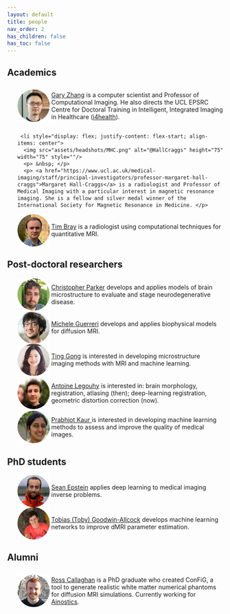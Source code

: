 ```yaml
---
layout: default
title: people
nav_order: 2
has_children: false
has_toc: false
---
```


## Academics

<ul>
     <li style="display: flex; justify-content: flex-start; align-items: center">
      <img src="assets/headshots/gary.png" alt="@HallCraggs" height="75" width="75" style=""/>
      <p> &nbsp; </p>
      <p> <a href="https://iris.ucl.ac.uk/iris/browse/profile?upi=HZHAN50">Gary Zhang</a> is a computer scientist and Professor of Computational Imaging. He also directs the UCL EPSRC Centre for Doctoral Training in Intelligent, Integrated Imaging in Healthcare (<a href="https://www.ucl.ac.uk/intelligent-imaging-healthcare/">i4health</a>). </p>
   </li>

     <li style="display: flex; justify-content: flex-start; align-items: center">
      <img src="assets/headshots/MHC.png" alt="@HallCraggs" height="75" width="75" style=""/>
      <p> &nbsp; </p>
      <p> <a href="https://www.ucl.ac.uk/medical-imaging/staff/principal-investigators/professor-margaret-hall-craggs">Margaret Hall-Craggs</a> is a radiologist and Professor of Medical Imaging with a particular interest in magnetic resonance imaging. She is a fellow and silver medal winner of the International Society for Magnetic Resonance in Medicine. </p>
   </li>
   
   <li style="display: flex; justify-content: flex-start; align-items: center">
      <img src="assets/headshots/TB.png" alt="@TJPBray" height="75" width="75" style=""/>
      <p> &nbsp; </p>
      <p> <a href="https://TJPBray.github.io/">Tim Bray</a> is a radiologist using computational techniques for quantitative MRI. </p>
   </li>
</ul>

## Post-doctoral researchers

<ul>
   <li style="display: flex; justify-content: flex-start; align-items: center">
      <img src="assets/headshots/chris.png" alt="@csparker" height="75" width="75" style=""/>
      <p> &nbsp; </p>
      <p> <a href="https://csparker.github.io/about">Christopher Parker</a> develops and applies models of brain microstructure to evaluate and stage neurodegenerative disease. </p>
   </li>
   <li style="display: flex; justify-content: flex-start; align-items: center">
      <img src="assets/headshots/michele.png" alt="@micGuerr" height="75" width="75" style=""/>
      <p> &nbsp; </p>
      <p> <a href="https://scholar.google.com/citations?user=F9tsdJMAAAAJ&hl=en&oi=sra/">Michele Guerreri</a> develops and applies biophysical models for diffusion MRI. </p>
   </li>
   <li style="display: flex; justify-content: flex-start; align-items: center">
      <img src="assets/headshots/Ting.png" alt="@Tinggong" height="75" width="75" style=""/>
      <p> &nbsp; </p>
      <p> <a href="https://tinggong.github.io/">Ting Gong</a> is interested in developing microstructure imaging methods with MRI and machine learning. </p>
   </li>
   <li style="display: flex; justify-content: flex-start; align-items: center">
      <img src="assets/headshots/antoine.png" alt="@alegouhy" height="75" width="75" style=""/>
      <p> &nbsp; </p>
      <p> <a href="https://scholar.google.com/citations?user=iV_JtqIAAAAJ&hl=fr">Antoine Legouhy</a> is interested in: brain morphology, registration, atlasing (then); deep-learning registration, geometric distortion correction (now). </p> 
   </li>
   <li style="display: flex; justify-content: flex-start; align-items: center">
      <img src="assets/headshots/prabhjot.png" alt="@rabbJot" height="75" width="75" style=""/>
      <p> &nbsp; </p>
      <p> <a href="https://scholar.google.co.in/citations?user=B3gkCIEAAAAJ&hl=en">Prabhjot Kaur </a> is interested in developing machine learning methods to assess and improve the quality of medical images. </p>
   </li>
     
</ul>

## PhD students

<ul>
   <li style="display: flex; justify-content: flex-start; align-items: center">
      <img src="assets/headshots/sean.png" alt="@seancepstein" height="75" width="75" style=""/>
      <p> &nbsp; </p>
      <p> <a href="https://seancepstein.github.io/">Sean Epstein</a> applies deep learning to medical imaging inverse problems. </p>
   </li>
   <li style="display: flex; justify-content: flex-start; align-items: center">
      <img src="assets/headshots/toby.png" alt="@TobyUCL" height="75" width="75" style=""/>
      <p> &nbsp; </p>
      <p> <a href="https://TobyUCL.github.io/">Tobias (Toby) Goodwin-Allcock</a> develops machine learning networks to improve dMRI parameter estimation. </p>
   </li>
</ul>

## Alumni

<ul>
   <li style="display: flex; justify-content: flex-start; align-items: center">
      <img src="assets/headshots/ross.png" alt="@rosscallaghan" height="75" width="75" style=""/>
      <p> &nbsp; </p>
      <p>  <a href="https://rcallagh.github.io/">Ross Callaghan</a> is a PhD graduate who created ConFiG, a tool to generate realistic white matter numerical phantoms for diffusion MRI simulations. Currently working for <a href="https://www.ainostics.com"> Ainostics</a>. </p>
   </li>
</ul>
